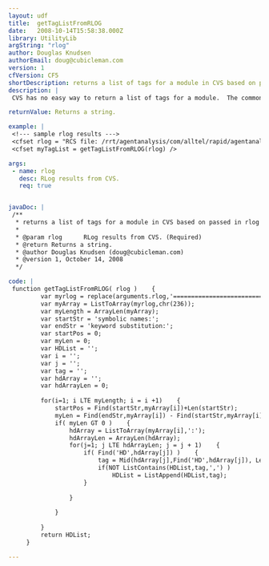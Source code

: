 ```yaml
---
layout: udf
title:  getTagListFromRLOG
date:   2008-10-14T15:58:38.000Z
library: UtilityLib
argString: "rlog"
author: Douglas Knudsen
authorEmail: doug@cubicleman.com
version: 1
cfVersion: CF5
shortDescription: returns a list of tags for a module in CVS based on passed in rlog results.
description: |
 CVS has no easy way to return a list of tags for a module.  The common method is to parse the results of rlog to obtain this list.  Use cfexecute, or some other method, to execute cvs rlog -h -l &lt;filelist&gt;.  Pass the results to getTagListFromRLOG() to get a list of tags on the file list.  See getAllFilesInModule() for help in building this file list.

returnValue: Returns a string.

example: |
 <!--- sample rlog results --->
 <cfset rlog = "RCS file: /rrt/agentanalysis/com/alltel/rapid/agentanalysis/view/MainView.mxml,v head: 1.17 branch: locks: strict access list: symbolic names: HD0000002580216: 1.16 HD0000002496921: 1.15 HD0000002488496: 1.14 HD0000002373393: 1.14 HD0000002333286: 1.14 keyword substitution: kv total revisions: 17" />
 <cfset myTagList = getTagListFromRLOG(rlog) />

args:
 - name: rlog
   desc: RLog results from CVS.
   req: true


javaDoc: |
 /**
  * returns a list of tags for a module in CVS based on passed in rlog results.
  * 
  * @param rlog      RLog results from CVS. (Required)
  * @return Returns a string. 
  * @author Douglas Knudsen (doug@cubicleman.com) 
  * @version 1, October 14, 2008 
  */

code: |
 function getTagListFromRLOG( rlog )    {
         var myrlog = replace(arguments.rlog,'=============================================================================',chr(236),'All');
         var myArray = ListToArray(myrlog,chr(236));
         var myLength = ArrayLen(myArray);
         var startStr = 'symbolic names:';
         var endStr = 'keyword substitution:';
         var startPos = 0;
         var myLen = 0;
         var HDList = '';
         var i = '';
         var j = '';
         var tag = '';
         var hdArray = '';
         var hdArrayLen = 0;
     
         for(i=1; i LTE myLength; i = i +1)    {
             startPos = Find(startStr,myArray[i])+Len(startStr);
             myLen = Find(endStr,myArray[i]) - Find(startStr,myArray[i]) - Len(endStr);
             if( myLen GT 0 )    {
                 hdArray = ListToArray(myArray[i],':');
                 hdArrayLen = ArrayLen(hdArray);
                 for(j=1; j LTE hdArrayLen; j = j + 1)    {
                     if( Find('HD',hdArray[j]) )    {
                         tag = Mid(hdArray[j],Find('HD',hdArray[j]), Len(hdArray[j]));
                         if(NOT ListContains(HDList,tag,',') )
                             HDList = ListAppend(HDList,tag);
                     }
                 
                 }
             
             }
         
         }
         return HDList;
     }

---
```


